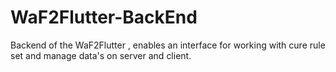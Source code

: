# WaF2Flutter-BackEnd
Backend of the WaF2Flutter , enables an interface for working with cure rule set and manage data's on server and client.

